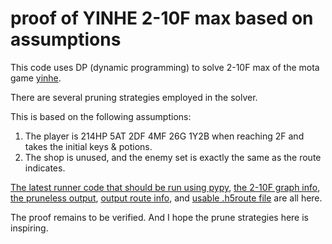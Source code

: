 # proof of YINHE 2-10F max based on assumptions

This code uses DP (dynamic programming) to solve 2-10F max of the mota game [yinhe](https://h5mota.com/games/yinhe/).

There are several pruning strategies employed in the solver.

This is based on the following assumptions:

1. The player is 214HP 5AT 2DF 4MF 26G 1Y2B when reaching 2F and takes the initial keys & potions.
2. The shop is unused, and the enemy set is exactly the same as the route indicates.

[The latest runner code that should be run using pypy](ai4.py), [the 2-10F graph info](ai_info.data), [the pruneless output](output.txt), [output route info](route_info.data), and [usable .h5route file](upto10.h5route) are all here.

The proof remains to be verified. And I hope the prune strategies here is inspiring.